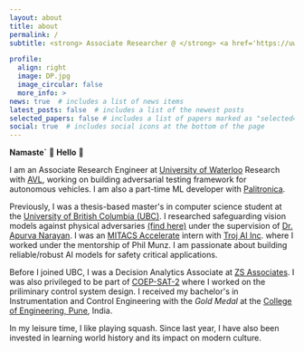 ```yaml
---
layout: about
title: about
permalink: /
subtitle: <strong> Associate Researcher @ </strong> <a href='https://uwaterloo.ca/'> University of Waterloo</a>  | M.Sc. Comp Sci @ </strong> <a href='https://www.ubc.ca/'>The University of British Columbia</a>.

profile:
  align: right
  image: DP.jpg
  image_circular: false
  more_info: >
news: true  # includes a list of news items
latest_posts: false  # includes a list of the newest posts
selected_papers: false # includes a list of papers marked as "selected={true}"
social: true  # includes social icons at the bottom of the page
---
```


**Namaste`** 🙏 **Hello** 👋

I am an Associate Research Engineer at [University of Waterloo](https://uwaterloo.ca/autonomous-vehicle-research-intelligence-lab/) Research with [AVL](https://www.avl.com/en), working on building adversarial testing framework for autonomous vehicles. I am also a part-time ML developer with [Palitronica](https://www.palitronica.com/).

Previously, I was a thesis-based master's in computer science student at the [University of British Columbia (UBC)](https://www.ubc.ca/). I researched safeguarding vision models against physical adversaries [(find here)](https://open.library.ubc.ca/soa/cIRcle/collections/ubctheses/24/items/1.0435778?o=0) under the supervision of [Dr. Apurva Narayan](https://a-narayan.github.io/).  I was an [MITACS Accelerate](https://www.mitacs.ca/en/programs/accelerate) intern with [Troj AI Inc](https://troj.ai/). where I worked under the mentorship of Phil Munz. I am passionate about building reliable/robust AI models for safety critical applications.

Before I joined UBC, I was a Decision Analytics Associate at [ZS Associates](https://www.zs.com/). I was also privileged to be part of [COEP-SAT-2](https://en.wikipedia.org/wiki/Swayam) where I worked on the priliminary control system design. I received my bachelor's in Instrumentation and Control Engineering with the *Gold Medal* at the [College of Engineering, Pune](https://www.coep.org.in/), India. 

In my leisure time, I like playing squash. Since last year, I have also been invested in learning world history and its impact on modern culture. 
